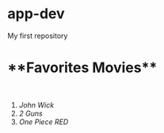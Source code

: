 # app-dev
My first repository 
<html>
  <head>
    <H1> **Favorites Movies** </H1><br>
  </head>
  <body>
    
  1. *John Wick*<br>
  2. *2 Guns*<br>
  3. *One Piece RED*<br>

  </body>
  
  </HTML>
